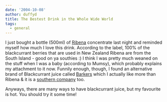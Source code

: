 ```yaml
---
date: '2004-10-08'
author: duffyd
title: The Bestest Drink in the Whole Wide World
tags:
  - general
---
```


I just bought a bottle (500ml) of [Ribena](https://href.li/?http://www.ribena.co.nz) concentrate last night and
 reminded myself how much I love this drink. According to the label, 100% of
 the blackcurrant berries that are used in New Zealand Ribena are from the
 South Island - good on ya southies :) I think I was pretty much weaned on
 the stuff when I was a baby (according to Mumsy), which probably explains my
 attachment to it now. Funnily enough, though, I found an alternative brand
 of Blackcurrant juice called [
 Barkers](https://href.li/?https://www.barkers.co.nz/index.cfm/Shop_Products/Fruit_Juices___Syrups_750ml/Blackcurrant%5FSyrup%5F750ml.html) which I actually like more than Ribena & it is a [southern company](https://href.li/?http://www.barkers.co.nz) too.

 Anyways, there are many ways to have blackcurrant juice, but my favourite
 is hot. You should try it some time!
